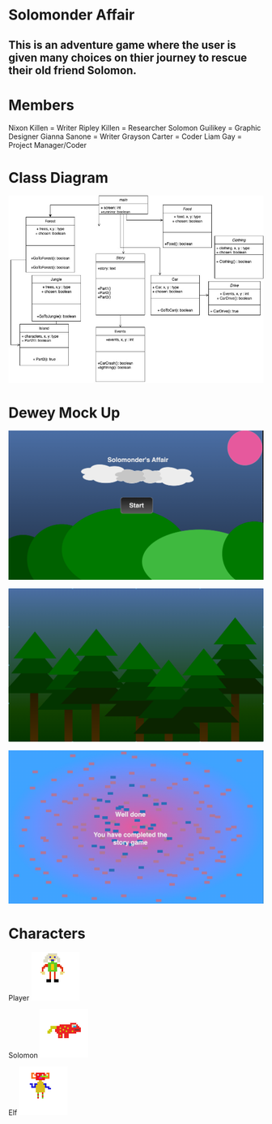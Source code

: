 # Solomonder Affair
## This is an adventure game where the user is given many choices on thier journey to rescue their old friend Solomon. 

# Members
 Nixon Killen = Writer 
 Ripley Killen = Researcher
 Solomon Guilikey = Graphic Designer
 Gianna Sanone = Writer
 Grayson Carter = Coder
 Liam Gay = Project Manager/Coder
# Class Diagram

![Gameplay](https://github.com/LiamTGay/Adventure-Story/blob/main/images/Final%20Diagram.jpg?raw=true)

# Dewey Mock Up
![Start Screen](https://github.com/LiamTGay/Adventure-Story/blob/main/images/Start%20Screen.png?raw=true)

![Forest Background](https://github.com/LiamTGay/Adventure-Story/blob/main/images/Forest.png?raw=true)

![Win Screen](https://github.com/LiamTGay/Adventure-Story/blob/main/images/Win%20Screen.png?raw=true)

# Characters
Player
![Player](https://github.com/LiamTGay/Adventure-Story/blob/main/images/Grayson.png.png?raw=true)

Solomon
![Solomonder](https://github.com/LiamTGay/Adventure-Story/blob/main/images/Real%20Solomonder.png?raw=true)

Elf
![Elf](https://github.com/LiamTGay/Adventure-Story/blob/main/images/Elf.png?raw=true)
